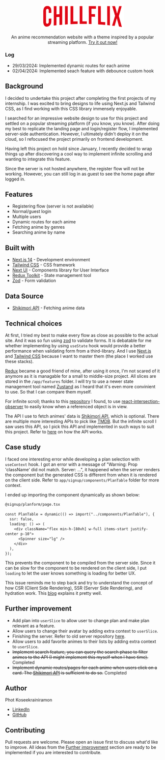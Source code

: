 <p align="center">
  <a href="https://chillflix-phot.vercel.app/">
    <img width="270" src="./public/images/logo.png">
  </a>
</p>
<p align="center">An anime recommendation website with a theme inspired by a popular streaming platform. <a href="https://chillflix-phot.vercel.app/">Try it out now!</a></p>

### Log

- 29/03/2024: Implemented dynamic routes for each anime
- 02/04/2024: Implemented seach feature with debounce custom hook

## Background

I decided to undertake this project after completing the first projects of my internship. I was excited to bring designs to life using Next.js and Tailwind CSS, as I find working with this CSS library immensely enjoyable.

I searched for an impressive website design to use for this project and settled on a popular streaming platform (if you know, you know). After doing my best to replicate the landing page and login/register flow, I implemented server-side authentication. However, I ultimately didn't deploy it on the cloud, so I refocused the project primarily on frontend development.

Having left this project on hold since January, I recently decided to wrap things up after discovering a cool way to implement infinite scrolling and wanting to integrate this feature.

Since the server is not hosted anywhere, the register flow will not be working. However, you can still log in as guest to see the home page after logged in.

## Features

- Registering flow (server is not available)
- Normal/guest login
- Multiple users
- Dynamic routes for each anime
- Fetching anime by genres
- Searching anime by name

## Built with

- [Next.js 14](https://nextjs.org/) - Development environment
- [Tailwind CSS](https://tailwindcss.com/) - CSS framework
- [Next UI](https://nextui.org/) - Components library for User Interface
- [Redux Toolkit](https://redux-toolkit.js.org/) - State management tool
- [Zod](https://zod.dev/) - Form validation

## Data Source

- [Shikimori API](https://shikimori.one/api/doc/1.0/animes) - Fetching anime data

## Technical choices

At first, I tried my best to make every flow as close as possible to the actual site. And it was so fun using [zod](https://zod.dev/) to validate forms. It is debatable for me whether implementing by using `useState` hook would provide a better performance when validating form from a third-library. And I use [Next.js](https://nextjs.org/) and [Tailwind CSS](https://tailwindcss.com/) because I want to master them (the place I worked use these stacks).

[Redux](https://redux-toolkit.js.org/) became a good friend of mine, after using it once, I'm not scared of it anymore as it is managable for a small to middle-size project. All slices are stored in the `/app/features` folder. I will try to use a newer state management tool named [Zustand](https://zustand-demo.pmnd.rs/) as I heard that it's even more convinient to use. So that I can compare them myself.

For infinite scroll; thanks to this [repository](https://github.com/adrianhajdin/anime_vault) I found, to use [react-intersection-observer](https://www.npmjs.com/package/react-intersection-observer) to easily know when a referenced object is in view.

The API I use to fetch animes' data is [Shikimori API](https://shikimori.one/api/doc/1.0/animes), which is optional. There are multiple more interesting APIs to pick like [TMDB](https://www.themoviedb.org/). But the infinite scroll I saw uses this API, so I pick this API and implemented in such ways to suit this project. Refer to [here](https://shikimori.one/api/doc/1.0/animes/index) on how the API works.

## Case study

I faced one interesting error while developing a plan selection with `useContext` hook. I got an error with a message of "Warning: Prop 'className' did not match. Server: ...", it happened when the server renders the component but the generated CSS is different from when it is rendered on the client side. Refer to `app/signup/components/PlanTable` folder for more context.

I ended up importing the component dynamically as shown below:

```
@signup/planform/page.tsx

const PlanTable = dynamic(() => import("../components/PlanTable"), {
  ssr: false,
  loading: () => (
    <div className="flex min-h-[80vh] w-full items-start justify-center p-10">
      <Spinner size="lg" />
    </div>
  ),
});
```

This prevents the component to be compiled from the server side. Since it can be slow for the component to be rendered on the client side, I put `loading` to let the user knows something is loading for better UX.

This issue reminds me to step back and try to understand the concept of how CSR (Client Side Rendering), SSR (Server Side Rendering), and hydration work. This [blog](https://javascript.plainenglish.io/what-are-hydration-csr-and-ssr-in-react-and-next-js-6520f438bd69) explains it pretty well.

## Further improvement

- Add plan into `userSlice` to allow user to change plan and make plan relevant as a feature.
- Allow users to change their avatar by adding extra context to `userSlice`.
- Finishing the server. Refer to old server repository [here](https://github.com/photkosee/chillflix-server).
- Allow users to add favorite animes to their lists by adding extra context to `userSlice`.
- <s>Implement search feature, you can query the search phase to filter animes to the API (I might implement this myself when I have time).</s> Completed
- <s>Implement dynamic routes/pages for each anime when users click on a card. The [Shikimori API](https://shikimori.one/api/doc/1.0/animes/show) is sufficient to do so.</s> Completed

## Author
Phot Koseekrainiramon
- [LinkedIn](https://www.linkedin.com/in/phot-kosee/)
- [GitHub](https://github.com/photkosee)

## Contributing

Pull requests are welcome. Please open an issue first to discuss what'd like to improve. All ideas from the [Further improvement](#futher-improvement) section are ready to be implemented if you are interested to contribute.
